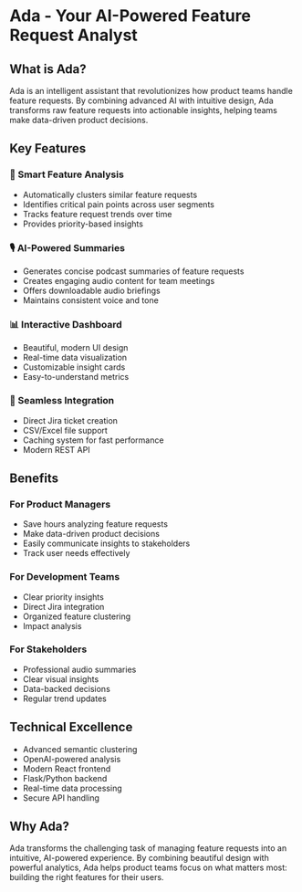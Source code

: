 # Ada - Your AI-Powered Feature Request Analyst

## What is Ada?
Ada is an intelligent assistant that revolutionizes how product teams handle feature requests. By combining advanced AI with intuitive design, Ada transforms raw feature requests into actionable insights, helping teams make data-driven product decisions.

## Key Features

### 🎯 Smart Feature Analysis
- Automatically clusters similar feature requests
- Identifies critical pain points across user segments
- Tracks feature request trends over time
- Provides priority-based insights

### 🎙️ AI-Powered Summaries
- Generates concise podcast summaries of feature requests
- Creates engaging audio content for team meetings
- Offers downloadable audio briefings
- Maintains consistent voice and tone

### 📊 Interactive Dashboard
- Beautiful, modern UI design
- Real-time data visualization
- Customizable insight cards
- Easy-to-understand metrics

### 🔄 Seamless Integration
- Direct Jira ticket creation
- CSV/Excel file support
- Caching system for fast performance
- Modern REST API

## Benefits

### For Product Managers
- Save hours analyzing feature requests
- Make data-driven product decisions
- Easily communicate insights to stakeholders
- Track user needs effectively

### For Development Teams
- Clear priority insights
- Direct Jira integration
- Organized feature clustering
- Impact analysis

### For Stakeholders
- Professional audio summaries
- Clear visual insights
- Data-backed decisions
- Regular trend updates

## Technical Excellence
- Advanced semantic clustering
- OpenAI-powered analysis
- Modern React frontend
- Flask/Python backend
- Real-time data processing
- Secure API handling

## Why Ada?
Ada transforms the challenging task of managing feature requests into an intuitive, AI-powered experience. By combining beautiful design with powerful analytics, Ada helps product teams focus on what matters most: building the right features for their users. 